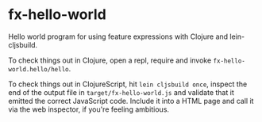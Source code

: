 # fx-hello-world

Hello world program for using feature expressions with Clojure and lein-cljsbuild.

To check things out in Clojure, open a repl, require and invoke `fx-hello-world.hello/hello`.

To check things out in ClojureScript, hit `lein cljsbuild once`,
inspect the end of the output file in `target/fx-hello-world.js` and
validate that it emitted the correct JavaScript code. Include it into
a HTML page and call it via the web inspector, if you're feeling
ambitious.

